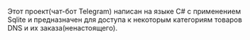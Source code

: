 Этот проект(чат-бот Telegram) написан на языке C# с применением Sqlite и предназначен для доступа к некоторым категориям товаров DNS и их заказа(ненастоящего).
